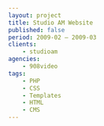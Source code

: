 ```yaml
---
layout: project
title: Studio AM Website
published: false
period: 2009-02 – 2009-03
clients:
    - studioam
agencies:
    - 908video
tags:
    - PHP
    - CSS
    - Templates
    - HTML
    - CMS
---
```

